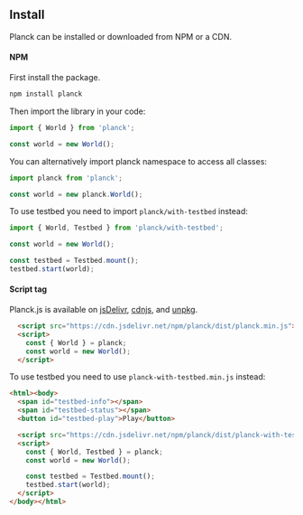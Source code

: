 
## Install

Planck can be installed or downloaded from NPM or a CDN.

#### NPM

First install the package.
```sh
npm install planck
```

Then import the library in your code:

```js
import { World } from 'planck';

const world = new World();
```

You can alternatively import planck namespace to access all classes:

```js
import planck from 'planck';

const world = new planck.World();
```

To use testbed you need to import `planck/with-testbed` instead:

```js
import { World, Testbed } from 'planck/with-testbed';

const world = new World();

const testbed = Testbed.mount();
testbed.start(world);
```


#### Script tag

Planck.js is available on [jsDelivr](https://www.jsdelivr.com/package/npm/planck), [cdnjs](https://cdnjs.com/libraries/planck), and [unpkg](https://unpkg.com/planck/).

```html
  <script src="https://cdn.jsdelivr.net/npm/planck/dist/planck.min.js"></script>
  <script>
    const { World } = planck;
    const world = new World();
  </script>
```

To use testbed you need to use `planck-with-testbed.min.js` instead:

```html
<html><body>
  <span id="testbed-info"></span>
  <span id="testbed-status"></span>
  <button id="testbed-play">Play</button>

  <script src="https://cdn.jsdelivr.net/npm/planck/dist/planck-with-testbed.min.js"></script>
  <script>
    const { World, Testbed } = planck;
    const world = new World();

    const testbed = Testbed.mount();
    testbed.start(world);
  </script>
</body></html>
```
